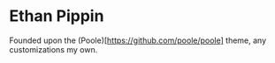 # Ethan Pippin

Founded upon the (Poole)[https://github.com/poole/poole] theme, any customizations my own.
